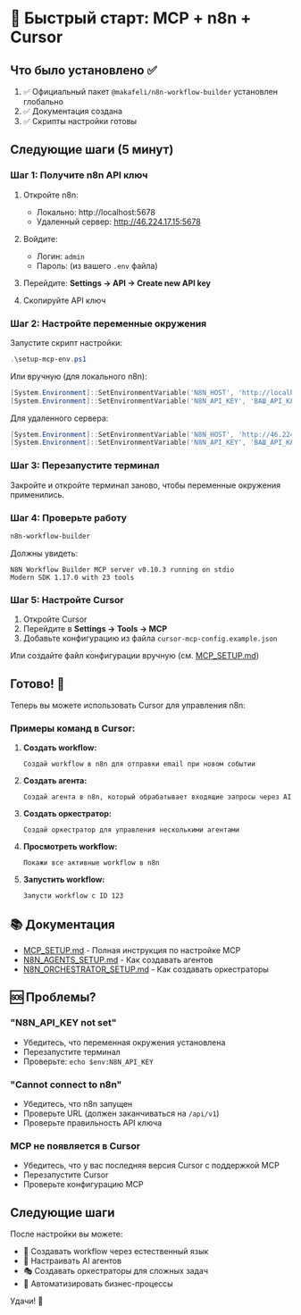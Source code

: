 # 🚀 Быстрый старт: MCP + n8n + Cursor

## Что было установлено ✅

1. ✅ Официальный пакет `@makafeli/n8n-workflow-builder` установлен глобально
2. ✅ Документация создана
3. ✅ Скрипты настройки готовы

## Следующие шаги (5 минут)

### Шаг 1: Получите n8n API ключ

1. Откройте n8n:
   - Локально: http://localhost:5678
   - Удаленный сервер: http://46.224.17.15:5678

2. Войдите:
   - Логин: `admin`
   - Пароль: (из вашего `.env` файла)

3. Перейдите: **Settings → API → Create new API key**

4. Скопируйте API ключ

### Шаг 2: Настройте переменные окружения

Запустите скрипт настройки:

```powershell
.\setup-mcp-env.ps1
```

Или вручную (для локального n8n):

```powershell
[System.Environment]::SetEnvironmentVariable('N8N_HOST', 'http://localhost:5678/api/v1', 'User')
[System.Environment]::SetEnvironmentVariable('N8N_API_KEY', 'ВАШ_API_КЛЮЧ', 'User')
```

Для удаленного сервера:

```powershell
[System.Environment]::SetEnvironmentVariable('N8N_HOST', 'http://46.224.17.15:5678/api/v1', 'User')
[System.Environment]::SetEnvironmentVariable('N8N_API_KEY', 'ВАШ_API_КЛЮЧ', 'User')
```

### Шаг 3: Перезапустите терминал

Закройте и откройте терминал заново, чтобы переменные окружения применились.

### Шаг 4: Проверьте работу

```bash
n8n-workflow-builder
```

Должны увидеть:
```
N8N Workflow Builder MCP server v0.10.3 running on stdio
Modern SDK 1.17.0 with 23 tools
```

### Шаг 5: Настройте Cursor

1. Откройте Cursor
2. Перейдите в **Settings → Tools → MCP**
3. Добавьте конфигурацию из файла `cursor-mcp-config.example.json`

Или создайте файл конфигурации вручную (см. [MCP_SETUP.md](MCP_SETUP.md))

## Готово! 🎉

Теперь вы можете использовать Cursor для управления n8n:

### Примеры команд в Cursor:

1. **Создать workflow:**
   ```
   Создай workflow в n8n для отправки email при новом событии
   ```

2. **Создать агента:**
   ```
   Создай агента в n8n, который обрабатывает входящие запросы через AI
   ```

3. **Создать оркестратор:**
   ```
   Создай оркестратор для управления несколькими агентами
   ```

4. **Просмотреть workflow:**
   ```
   Покажи все активные workflow в n8n
   ```

5. **Запустить workflow:**
   ```
   Запусти workflow с ID 123
   ```

## 📚 Документация

- [MCP_SETUP.md](MCP_SETUP.md) - Полная инструкция по настройке MCP
- [N8N_AGENTS_SETUP.md](N8N_AGENTS_SETUP.md) - Как создавать агентов
- [N8N_ORCHESTRATOR_SETUP.md](N8N_ORCHESTRATOR_SETUP.md) - Как создавать оркестраторы

## 🆘 Проблемы?

### "N8N_API_KEY not set"
- Убедитесь, что переменная окружения установлена
- Перезапустите терминал
- Проверьте: `echo $env:N8N_API_KEY`

### "Cannot connect to n8n"
- Убедитесь, что n8n запущен
- Проверьте URL (должен заканчиваться на `/api/v1`)
- Проверьте правильность API ключа

### MCP не появляется в Cursor
- Убедитесь, что у вас последняя версия Cursor с поддержкой MCP
- Перезапустите Cursor
- Проверьте конфигурацию MCP

## Следующие шаги

После настройки вы можете:
- 🎯 Создавать workflow через естественный язык
- 🤖 Настраивать AI агентов
- 🎭 Создавать оркестраторы для сложных задач
- 🔄 Автоматизировать бизнес-процессы

Удачи! 🚀

